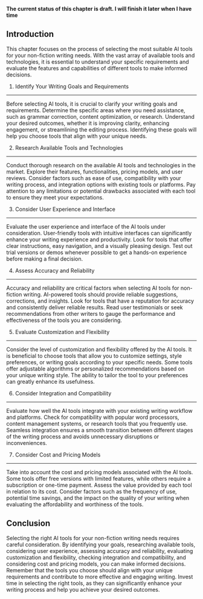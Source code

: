 **The current status of this chapter is draft. I will finish it later when I have time**

Introduction
------------

This chapter focuses on the process of selecting the most suitable AI tools for your non-fiction writing needs. With the vast array of available tools and technologies, it is essential to understand your specific requirements and evaluate the features and capabilities of different tools to make informed decisions.

1. Identify Your Writing Goals and Requirements
-----------------------------------------------

Before selecting AI tools, it is crucial to clarify your writing goals and requirements. Determine the specific areas where you need assistance, such as grammar correction, content optimization, or research. Understand your desired outcomes, whether it is improving clarity, enhancing engagement, or streamlining the editing process. Identifying these goals will help you choose tools that align with your unique needs.

2. Research Available Tools and Technologies
--------------------------------------------

Conduct thorough research on the available AI tools and technologies in the market. Explore their features, functionalities, pricing models, and user reviews. Consider factors such as ease of use, compatibility with your writing process, and integration options with existing tools or platforms. Pay attention to any limitations or potential drawbacks associated with each tool to ensure they meet your expectations.

3. Consider User Experience and Interface
-----------------------------------------

Evaluate the user experience and interface of the AI tools under consideration. User-friendly tools with intuitive interfaces can significantly enhance your writing experience and productivity. Look for tools that offer clear instructions, easy navigation, and a visually pleasing design. Test out trial versions or demos whenever possible to get a hands-on experience before making a final decision.

4. Assess Accuracy and Reliability
----------------------------------

Accuracy and reliability are critical factors when selecting AI tools for non-fiction writing. AI-powered tools should provide reliable suggestions, corrections, and insights. Look for tools that have a reputation for accuracy and consistently deliver reliable results. Read user testimonials or seek recommendations from other writers to gauge the performance and effectiveness of the tools you are considering.

5. Evaluate Customization and Flexibility
-----------------------------------------

Consider the level of customization and flexibility offered by the AI tools. It is beneficial to choose tools that allow you to customize settings, style preferences, or writing goals according to your specific needs. Some tools offer adjustable algorithms or personalized recommendations based on your unique writing style. The ability to tailor the tool to your preferences can greatly enhance its usefulness.

6. Consider Integration and Compatibility
-----------------------------------------

Evaluate how well the AI tools integrate with your existing writing workflow and platforms. Check for compatibility with popular word processors, content management systems, or research tools that you frequently use. Seamless integration ensures a smooth transition between different stages of the writing process and avoids unnecessary disruptions or inconveniences.

7. Consider Cost and Pricing Models
-----------------------------------

Take into account the cost and pricing models associated with the AI tools. Some tools offer free versions with limited features, while others require a subscription or one-time payment. Assess the value provided by each tool in relation to its cost. Consider factors such as the frequency of use, potential time savings, and the impact on the quality of your writing when evaluating the affordability and worthiness of the tools.

Conclusion
----------

Selecting the right AI tools for your non-fiction writing needs requires careful consideration. By identifying your goals, researching available tools, considering user experience, assessing accuracy and reliability, evaluating customization and flexibility, checking integration and compatibility, and considering cost and pricing models, you can make informed decisions. Remember that the tools you choose should align with your unique requirements and contribute to more effective and engaging writing. Invest time in selecting the right tools, as they can significantly enhance your writing process and help you achieve your desired outcomes.

